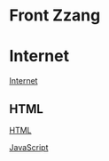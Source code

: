 # Front Zzang

# Internet

[Internet](Front%20Zzang/Internet.md)

## HTML

[HTML](Front%20Zzang/HTML.md)

[JavaScript](Front%20Zzang/JavaScript.md)
